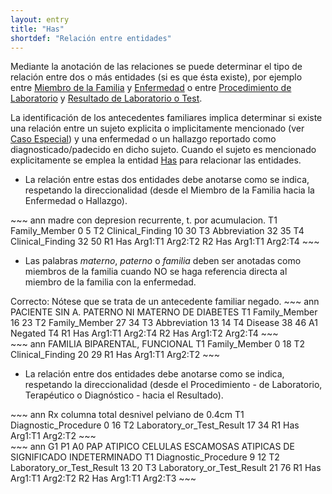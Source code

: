 ```yaml
---
layout: entry
title: "Has"
shortdef: "Relación entre entidades"
---
```


Mediante la anotación de las relaciones se puede determinar el tipo de relación entre dos o más entidades (si es que ésta existe), por ejemplo entre [Miembro de la Familia](../entity/family_member) y [Enfermedad](../entity/disease) o entre [Procedimiento de Laboratorio](../procedure/Diagnostic%20Procedure) y [Resultado de Laboratorio o Test](../finding/Laboratory%20or%20Test%20Result). 

La identificación de los antecedentes familiares implica determinar si existe una relación entre  un sujeto explicita o implicitamente mencionado (ver [Caso Especial](../entity/disease)) y una enfermedad o un hallazgo reportado como diagnosticado/padecido en dicho sujeto. Cuando el sujeto es mencionado explicitamente se emplea la entidad [Has]() para relacionar las entidades.

* La relación entre estas dos entidades debe anotarse como se indica, respetando la direccionalidad (desde el Miembro de la Familia hacia la Enfermedad o Hallazgo). 

<div class="annotation-correct" markdown="1">
~~~ ann
madre con depresion recurrente, t. por acumulacion.
T1 Family_Member 0 5 
T2 Clinical_Finding 10 30 
T3 Abbreviation 32 35 
T4 Clinical_Finding 32 50 
R1 Has Arg1:T1 Arg2:T2
R2 Has Arg1:T1 Arg2:T4
~~~
</div>

* Las palabras *materno*, *paterno* o *familia* deben ser anotadas como miembros de la familia cuando NO se haga referencia directa al miembro de la familia con la enfermedad.

<div class="annotation-correct" markdown="1">
Correcto: Nótese que se trata de un antecedente familiar negado.
~~~ ann
PACIENTE SIN A. PATERNO NI MATERNO DE DIABETES
T1 Family_Member 16 23 
T2 Family_Member 27 34 
T3 Abbreviation 13 14 
T4 Disease 38 46 
A1 Negated T4
R1 Has Arg1:T1 Arg2:T4
R2 Has Arg1:T2 Arg2:T4
~~~
</div>

<div class="annotation-correct" markdown="1">
~~~ ann
FAMILIA BIPARENTAL, FUNCIONAL
T1 Family_Member 0 18 
T2 Clinical_Finding 20 29 
R1 Has Arg1:T1 Arg2:T2
~~~
</div>

* La relación entre dos entidades debe anotarse como se indica, respetando la direccionalidad (desde el Procedimiento - de Laboratorio, Terapéutico o Diagnóstico - hacia el Resultado).

<div class="annotation-correct" markdown="1">
~~~ ann
Rx columna total desnivel pelviano de 0.4cm
T1 Diagnostic_Procedure 0 16 
T2 Laboratory_or_Test_Result 17 34 
R1 Has Arg1:T1 Arg2:T2
~~~
</div>

<div class="annotation-correct" markdown="1">
~~~ ann
G1 P1 A0 PAP ATIPICO CELULAS ESCAMOSAS ATIPICAS DE SIGNIFICADO INDETERMINADO
T1 Diagnostic_Procedure 9 12 
T2 Laboratory_or_Test_Result 13 20
T3 Laboratory_or_Test_Result 21 76 
R1 Has Arg1:T1 Arg2:T2
R2 Has Arg1:T1 Arg2:T3
~~~
</div>

